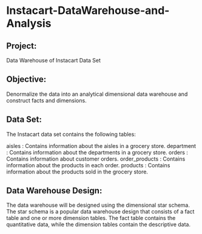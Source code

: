 # Instacart-DataWarehouse-and-Analysis

## Project: 
Data Warehouse of Instacart Data Set

## Objective: 
Denormalize the data into an analytical dimensional data warehouse and construct facts and dimensions.

## Data Set:
The Instacart data set contains the following tables:

aisles          : Contains information about the aisles in a grocery store.
department      : Contains information about the departments in a grocery store.
orders          : Contains information about customer orders.
order_products  : Contains information about the products in each order.
products        : Contains information about the products sold in the grocery store.

## Data Warehouse Design:
The data warehouse will be designed using the dimensional star schema. The star schema is a popular data warehouse design that consists of a fact table and one or more dimension tables. The fact table contains the quantitative data, while the dimension tables contain the descriptive data.
